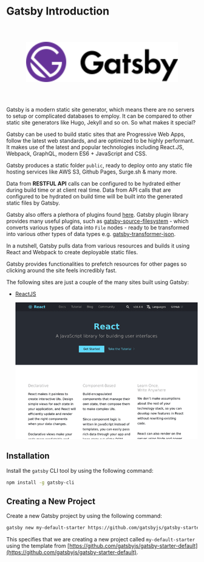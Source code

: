 # Gatsby Introduction

<div style="display: flex; flex-direction: column; justify-content: center; align-items: center; margin: 64px 0px;">
  <img src="./assets/gatsby-logo.svg" style="width: 400px;"/>
</div>

Gatsby is a modern static site generator, which means there are no servers to setup or complicated databases to employ. It can be compared to other static site generators like Hugo, Jekyll and so on. So what makes it special?

Gatsby can be used to build static sites that are Progressive Web Apps, follow the latest web standards, and are optimized to be highly performant. It makes use of the latest and popular technologies including React.JS, Webpack, GraphQL, modern ES6 + JavaScript and CSS.

Gatsby produces a static folder `public`, ready to deploy onto any static file hosting services like AWS S3, Github Pages, Surge.sh & many more.

Data from **RESTFUL API** calls can be configured to be hydrated either during build time or at client real time. Data from API calls that are configured to be hydrated on build time will be built into the generated static files by Gatsby.

Gatsby also offers a plethora of plugins found [here](https://www.gatsbyjs.org/plugins/). Gatsby plugin library provides many useful plugins, such as [gatsby-source-filesystem](https://www.gatsbyjs.org/packages/gatsby-source-filesystem/?=) - which converts various types of data into `File` nodes - ready to be transformed into various other types of data types e.g. [gatsby-transformer-json](https://www.gatsbyjs.org/packages/gatsby-transformer-json/?=transformer).

In a nutshell, Gatsby pulls data from various resources and builds it using React and Webpack to create deployable static files.

Gatsby provides functionalities to prefetch resources for other pages so clicking around the site feels incredibly fast.

The following sites are just a couple of the many sites built using Gatsby:

- [ReactJS](https://reactjs.org/)

  ![ReactJS Landing Site](./assets/react-landing.png)

## Installation

Install the `gatsby` CLI tool by using the following command:

```bash
npm install -g gatsby-cli
```

## Creating a New Project

Create a new Gatsby project by using the following command:

```bash
gatsby new my-default-starter https://github.com/gatsbyjs/gatsby-starter-default
```

This specifies that we are creating a new project called `my-default-starter` using the template from [https://github.com/gatsbyjs/gatsby-starter-default](https://github.com/gatsbyjs/gatsby-starter-default).
